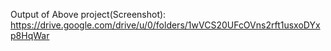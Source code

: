 Output of Above project(Screenshot):
https://drive.google.com/drive/u/0/folders/1wVCS20UFcOVns2rft1usxoDYxp8HqWar

